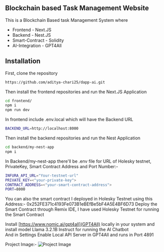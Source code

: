 ## Blockchain based Task Management Website

This is a Blockchain Based task Management System where 
- Frontend - Next.JS
- Backend - Nest.JS
- Smart-Contract - Solidity
- AI-Integration - GPT4All
## Installation
First, clone the repository 
```bash
https://github.com/aditya-chari25/dapp-ai.git
```
Then install the frontend repositories and run the Next.JS Application
```bash
cd frontend/
npm i
npm run dev
```
In frontend include .env.local which will have the Backend URL
```bash
BACKEND_URL=http://localhost:8000
```
Then install the backend repositories and run the Nest Application
```bash
cd backend/my-nest-app
npm i
```
In Backend/my-nest-app there'll be .env file for URL of Holesky testnet, PrivateKey, Smart Contract Address and Port Number:-
```bash
INFURA_API_URL="Your-testnet-url"
PRIVATE_KEY=<"your-private-key">
CONTRACT_ADDRESS=<"your-smart-contract-address">
PORT=8000
```
You can also the smart contract I deployed in Holesky Testnet using this Address:- 0x252FE371c4193Fe073B1eBEfBe5bF4A5E4BF6D73
Deploy the Smart Contract through Remix IDE, I have used Holesky Testnet for running the Smart Contract

Install [https://www.nomic.ai/gpt4all](GPT4All) locally in your system and install model Llama 3.2.1B Instruct for running the AI Chatbot <br>
And in Settings Enable Local API Server in GPT4All and runs in Port 4891

Project Image:-
![Project Image](https://github.com/aditya-chari25/dapp-ai/blob/main/assets/Screenshot%202025-02-08%20at%201.46.50%E2%80%AFPM.png)

